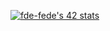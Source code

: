 <a href="https://github.com/oakoudad/badge42"><img src="https://badge.mediaplus.ma/darkblue/fde-fede?1337Badge=off&UM6P=off" alt="fde-fede's 42 stats" /></a>
